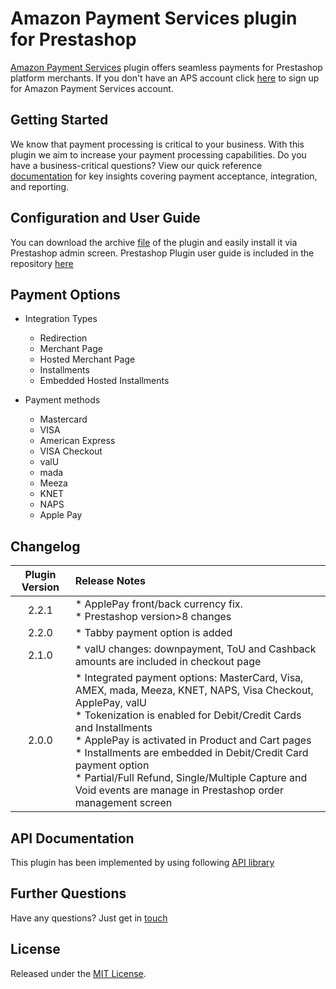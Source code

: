 # Amazon Payment Services plugin for Prestashop
<a href="https://paymentservices.amazon.com/" target="_blank">Amazon Payment Services</a> plugin offers seamless payments for Prestashop platform merchants.  If you don't have an APS account click [here](https://paymentservices.amazon.com/) to sign up for Amazon Payment Services account.


## Getting Started
We know that payment processing is critical to your business. With this plugin we aim to increase your payment processing capabilities. Do you have a business-critical questions? View our quick reference [documentation](https://paymentservices.amazon.com/docs/EN/index.html) for key insights covering payment acceptance, integration, and reporting.


## Configuration and User Guide
You can download the archive [file](/prestashop-aps.zip) of the plugin and easily install it via Prestashop admin screen.
Prestashop Plugin user guide is included in the repository [here](/Prestashop%20Plugin%20User%20Guide.pdf) 
   

## Payment Options

* Integration Types
   * Redirection
   * Merchant Page
   * Hosted Merchant Page
   * Installments
   * Embedded Hosted Installments

* Payment methods
   * Mastercard
   * VISA
   * American Express
   * VISA Checkout
   * valU
   * mada
   * Meeza
   * KNET
   * NAPS
   * Apple Pay
   

## Changelog

| Plugin Version | Release Notes |
| :---: | :--- |
| 2.2.1 |   * ApplePay front/back currency fix. <br/> * Prestashop version>8 changes |
| 2.2.0 |   * Tabby payment option is added | 
| 2.1.0 |   * valU changes: downpayment, ToU and Cashback amounts are included in checkout page | 
| 2.0.0 |   * Integrated payment options: MasterCard, Visa, AMEX, mada, Meeza, KNET, NAPS, Visa Checkout, ApplePay, valU <br/> * Tokenization is enabled for Debit/Credit Cards and Installments <br/> * ApplePay is activated in Product and Cart pages <br/> * Installments are embedded in Debit/Credit Card payment option <br/> * Partial/Full Refund, Single/Multiple Capture and Void events are manage in Prestashop order management screen | 


## API Documentation
This plugin has been implemented by using following [API library](https://paymentservices-reference.payfort.com/docs/api/build/index.html)


## Further Questions
Have any questions? Just get in [touch](https://paymentservices.amazon.com/get-in-touch)

## License
Released under the [MIT License](/LICENSE).
